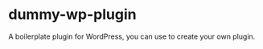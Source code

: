 dummy-wp-plugin
===============

A boilerplate plugin for WordPress, you can use to create your own plugin.